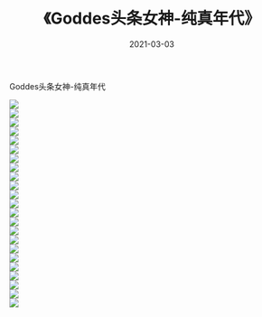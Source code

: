 ﻿---
layout: post
title:  《Goddes头条女神-纯真年代》
date:   2021-03-03
img: http://img.660000.xyz/Sharelink/网络美图/2021/Goddes头条女神-纯真年代/000.jpg
categories: [美女, 清纯, 唯美]
---

Goddes头条女神-纯真年代

  ![](http://img.660000.xyz/Sharelink/网络美图/2021/Goddes头条女神-纯真年代/001.jpg) <br> ![](http://img.660000.xyz/Sharelink/网络美图/2021/Goddes头条女神-纯真年代/002.jpg) <br> ![](http://img.660000.xyz/Sharelink/网络美图/2021/Goddes头条女神-纯真年代/003.jpg) <br> ![](http://img.660000.xyz/Sharelink/网络美图/2021/Goddes头条女神-纯真年代/004.jpg) <br> ![](http://img.660000.xyz/Sharelink/网络美图/2021/Goddes头条女神-纯真年代/005.jpg) <br> ![](http://img.660000.xyz/Sharelink/网络美图/2021/Goddes头条女神-纯真年代/006.jpg) <br> ![](http://img.660000.xyz/Sharelink/网络美图/2021/Goddes头条女神-纯真年代/007.jpg) <br> ![](http://img.660000.xyz/Sharelink/网络美图/2021/Goddes头条女神-纯真年代/008.jpg) <br> ![](http://img.660000.xyz/Sharelink/网络美图/2021/Goddes头条女神-纯真年代/009.jpg) <br> ![](http://img.660000.xyz/Sharelink/网络美图/2021/Goddes头条女神-纯真年代/010.jpg) <br> ![](http://img.660000.xyz/Sharelink/网络美图/2021/Goddes头条女神-纯真年代/011.jpg) <br> ![](http://img.660000.xyz/Sharelink/网络美图/2021/Goddes头条女神-纯真年代/012.jpg) <br> ![](http://img.660000.xyz/Sharelink/网络美图/2021/Goddes头条女神-纯真年代/013.jpg) <br> ![](http://img.660000.xyz/Sharelink/网络美图/2021/Goddes头条女神-纯真年代/014.jpg) <br> ![](http://img.660000.xyz/Sharelink/网络美图/2021/Goddes头条女神-纯真年代/015.jpg) <br> ![](http://img.660000.xyz/Sharelink/网络美图/2021/Goddes头条女神-纯真年代/016.jpg) <br> ![](http://img.660000.xyz/Sharelink/网络美图/2021/Goddes头条女神-纯真年代/017.jpg) <br> ![](http://img.660000.xyz/Sharelink/网络美图/2021/Goddes头条女神-纯真年代/018.jpg) <br> ![](http://img.660000.xyz/Sharelink/网络美图/2021/Goddes头条女神-纯真年代/019.jpg) <br> ![](http://img.660000.xyz/Sharelink/网络美图/2021/Goddes头条女神-纯真年代/020.jpg) <br> ![](http://img.660000.xyz/Sharelink/网络美图/2021/Goddes头条女神-纯真年代/021.jpg) <br> ![](http://img.660000.xyz/Sharelink/网络美图/2021/Goddes头条女神-纯真年代/022.jpg) <br> ![](http://img.660000.xyz/Sharelink/网络美图/2021/Goddes头条女神-纯真年代/023.jpg) <br>